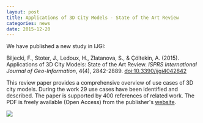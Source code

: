 ```yaml
---
layout: post
title: Applications of 3D City Models - State of the Art Review
categories: news
date: 2015-12-20
---
```


We have published a new study in IJGI:

Biljecki, F., Stoter, J., Ledoux, H., Zlatanova, S., & Çöltekin, A. (2015). Applications of 3D City Models: State of the Art Review. <i>ISPRS International Journal of Geo-Information</i>, 4(4), 2842-2889. [doi:10.3390/ijgi4042842](http://doi.org/10.3390/ijgi4042842)
 
This review paper provides a comprehensive overview of use cases of 3D city models. During the work 29 use cases have been identified and described. The paper is supported by 400 references of related work. The PDF is freely available (Open Access) from the publisher's [website](http://www.mdpi.com/2220-9964/4/4/2842).

<img src="{{ site.baseurl }}/img/2015/3Dapplications.png"/><br/><br/>
